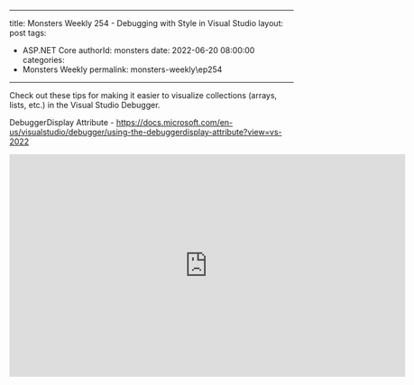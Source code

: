 
---
title: Monsters Weekly 254 -  Debugging with Style in Visual Studio
layout: post
tags: 
  - ASP.NET Core
authorId: monsters
date: 2022-06-20 08:00:00
categories:
  - Monsters Weekly
permalink: monsters-weekly\ep254
---

Check out these tips for making it easier to visualize collections (arrays, lists, etc.) in the Visual Studio Debugger.

DebuggerDisplay Attribute - https://docs.microsoft.com/en-us/visualstudio/debugger/using-the-debuggerdisplay-attribute?view=vs-2022

<iframe width="702" height="395" src="https://www.youtube.com/embed/D_q00tTQmos" frameborder="0" allow="accelerometer; autoplay; encrypted-media; gyroscope; picture-in-picture" allowfullscreen></iframe>
